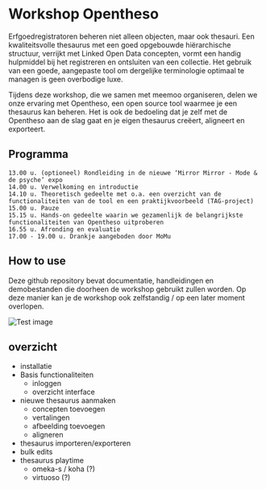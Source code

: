 # Workshop Opentheso

Erfgoedregistratoren beheren niet alleen objecten, maar ook thesauri. Een kwaliteitsvolle thesaurus met een goed opgebouwde hiërarchische structuur, verrijkt met Linked Open Data concepten, vormt een handig hulpmiddel bij het registreren en ontsluiten van een collectie. Het gebruik van een goede, aangepaste tool om dergelijke terminologie optimaal te managen is geen overbodige luxe.

Tijdens deze workshop, die we samen met meemoo organiseren, delen we onze ervaring met Opentheso, een open source tool waarmee je een thesaurus kan beheren. Het is ook de bedoeling dat je zelf met de Opentheso aan de slag gaat en je eigen thesaurus creëert, aligneert en exporteert.

## Programma

    13.00 u. (optioneel) Rondleiding in de nieuwe ‘Mirror Mirror - Mode & de psyche’ expo
    14.00 u. Verwelkoming en introductie
    14.10 u. Theoretisch gedeelte met o.a. een overzicht van de functionaliteiten van de tool en een praktijkvoorbeeld (TAG-project)
    15.00 u. Pauze
    15.15 u. Hands-on gedeelte waarin we gezamenlijk de belangrijkste functionaliteiten van Opentheso uitproberen
    16.55 u. Afronding en evaluatie
    17.00 - 19.00 u. Drankje aangeboden door MoMu


## How to use

Deze github repository bevat documentatie, handleidingen en demobestanden die doorheen de workshop gebruikt zullen worden. Op deze manier kan je de workshop ook zelfstandig / op een later moment overlopen.

![Test image](https://github.com/MoMu-Antwerp/WorkshopOpentheso/images/blob/main/Pasted%20image%2020220809155300.png)

## overzicht

- installatie
- Basis functionaliteiten
  - inloggen
  - overzicht interface
- nieuwe thesaurus aanmaken
  - concepten toevoegen
  - vertalingen
  - afbeelding toevoegen
  - aligneren
- thesaurus importeren/exporteren
- bulk edits
- thesaurus playtime
  - omeka-s / koha (?)
  - virtuoso (?)
